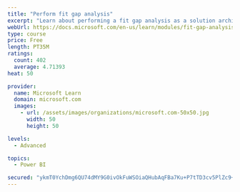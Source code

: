 ```yaml
---
title: "Perform fit gap analysis"
excerpt: "Learn about performing a fit gap analysis as a solution architect for Dynamics 365 and Microsoft Power Platform."
webUrl: https://docs.microsoft.com/en-us/learn/modules/fit-gap-analysis/
type: course
price: Free
length: PT35M
ratings:
  count: 402
  average: 4.71393
heat: 50

provider:
  name: Microsoft Learn
  domain: microsoft.com
  images:
    - url: /assets/images/organizations/microsoft.com-50x50.jpg
      width: 50
      height: 50

levels:
  - Advanced

topics:
  - Power BI

secured: "ykmT0YchDmg6QU74dMY9G0ivOkFuWSOiaQHubAqFBa7Ku+P7tTD3cv5PlZc9+0aLWF059dsTTzxbztcrnLlO0P7iLCChPrIJi/FITLrDBr42ihgeckzD/LtpdcoWftdzw8UN30RJ1GfCq82PpY40NwG8pQTZC3Vj2CqXtkCnodQQWRJDaOWtxW4/Xqu7b2cib73xWPMNaoQOlHH270QTNe2MGQnHhpqxfIzcfFZspctn7AdbmxgK2om4jj6s1qvME5FqucMM6VPuCwtovrLxzOxgy64phTpGg4WpAKMK7s0UAXGG9MaLwmtAcBdhtsjlDpVkuS173W9fZbEXojgW5+UxotpPNxFfKTVTb3y1/0Oft5qOH8OSKskcVDF/737kod1TUo0FwNq29EI+51IVFbGi19cHnD94F5KJWRx+Aoc=;hU9rwyAH6QcxGg0NCrMtyg=="
---
```


